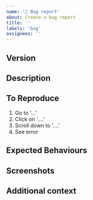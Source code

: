 ```yaml
---
name: '🐞 Bug report'
about: Create a bug report
title: ''
labels: 'bug'
assignees: ''
---
```



<!-- Please read this comment before you submitting the issue. -->
<!-- You don't need to answer these questions in the issue. -->

<!-- Have you searched for your issues? Other traders may already have the answer for you. -->
<!-- https://github.com/rudal999/binance-trading-bot/issues -->

<!-- Have you checked the Troubleshooting wiki page? -->
<!-- Please refer the wiki page whether other traders already got answer for you -->
<!-- https://github.com/rudal999/binance-trading-bot/wiki/Troubleshooting -->

## Version

<!-- At the bottom of the frontend, you can see "Running Version" with the commit hash. -->
<!-- Please provide the version and commit hash. -->
<!-- If it said "unspecified", then you are running the development mode. Unless you are developing, simple use DockerHub image. -->

## Description

<!-- A clear and concise description of the bug. -->
<!-- The sections suggested are intended to make it easy to create a descriptive bug report. -->
<!-- Change as needed! -->

## To Reproduce

<!-- Steps to reproduce the bug. -->

1. Go to '...'
2. Click on '....'
3. Scroll down to '....'
4. See error

## Expected Behaviours

<!-- A description of what you expected to happen. -->

## Screenshots

<!-- Would including screenshots help explain the problem? -->

## Additional context

<!-- Is there any additional context that would be helpful? -->
